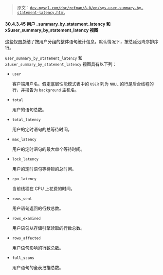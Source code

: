 > 原文：[`dev.mysql.com/doc/refman/8.0/en/sys-user-summary-by-statement-latency.html`](https://dev.mysql.com/doc/refman/8.0/en/sys-user-summary-by-statement-latency.html)

#### 30.4.3.45 用户 _summary_by_statement_latency 和 x$user_summary_by_statement_latency 视图

这些视图总结了按用户分组的整体语句统计信息。默认情况下，按总延迟降序排序行。

`user_summary_by_statement_latency` 和 `x$user_summary_by_statement_latency` 视图具有以下列：

+   `user`

    客户端用户名。假定底层性能模式表中的 `USER` 列为 `NULL` 的行是后台线程的行，并报告为 `background` 主机名。

+   `total`

    用户的语句总数。

+   `total_latency`

    用户的定时语句的总等待时间。

+   `max_latency`

    用户的定时语句的最大单个等待时间。

+   `lock_latency`

    用户的定时语句等待锁的总时间。

+   `cpu_latency`

    当前线程在 CPU 上花费的时间。

+   `rows_sent`

    用户语句返回的行数总数。

+   `rows_examined`

    用户语句从存储引擎读取的行数总数。

+   `rows_affected`

    用户语句影响的行数总数。

+   `full_scans`

    用户语句的全表扫描总数。
